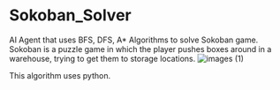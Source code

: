 # Sokoban_Solver

AI Agent that uses BFS, DFS, A* Algorithms to solve Sokoban game.
Sokoban is a puzzle game in which the player pushes boxes around in a warehouse, trying to get them to storage locations.
![images (1)](https://github.com/lsadaf/Sokoban_Solver/assets/100457146/83f88a55-d791-4073-9344-af11e44170ab)

This algorithm uses python.


